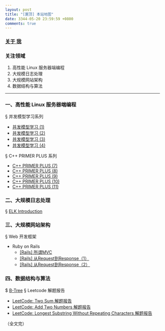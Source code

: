 ```yaml
---
layout: post
title: "[置顶] 本站地图"
date: 3344-05-20 23:59:59 +0800
comments: true
---
```

### [关于 我](/about)

### 关注领域
1. 高性能 Linux 服务器端编程
2. 大规模日志处理
3. 大规模网站架构
4. 数据结构与算法

---
### 一、高性能 Linux 服务器端编程
§ 并发模型学习系列
- [并发模型学习 (1)](/2015/06/19/2015-06-20-seven-concurrency-models-in-seven-weeks-thread/)
- [并发模型学习 (2)](/2015/06/19/2015-06-20-seven-concurrency-models-in-seven-weeks-mutex/)
- [并发模型学习 (3)](/2015/06/20/2015-06-21-seven-concurrency-models-in-seven-weeks-memory-visibility/)
- [并发模型学习 (4)](2015/06/21/2015-06-22-seven-concurrency-models-in-seven-weeks-dining-philosophers-problem/)

§ C++ PRIMER PLUS 系列
- [C++ PRIMER PLUS (7)](/2012/01/29/2012-01-29-cpp-primer-plus-7/)
- [C++ PRIMER PLUS (8)](/2012/02/21/2012-02-21-cpp-primer-plus-8/)
- [C++ PRIMER PLUS (9)](/2012/02/21/2012-02-21-cpp-primer-plus-9/)
- [C++ PRIMER PLUS (10)](/2012/03/10/2012-03-10-cpp-primer-plus-10/)
- [C++ PRIMER PLUS (11)](/2012/03/10/2012-03-10-cpp-primer-plus-11/)

### 二、大规模日志处理
§ [ELK Introduction](/2016/07/25/2016-07-25-elk/)

### 三、大规模网站架构
§ Web 开发框架
- Ruby on Rails
  + [[Rails] 所谓MVC](/2015/01/19/2015-01-19-rails-mvc/)
  + [[Rails] 从Request到Response（1）](/2015/06/26/2015-06-26-rails-request-to-response-one/)
  + [[Rails] 从Request到Response（2）](/2015/06/28/2015-06-26-rails-request-to-response-two/)

### 四、数据结构与算法
$ [B-Tree](/2015/10/15/2015-10-15-b-tree/)
§ Leetcode 解题报告
- [LeetCode: Two Sum 解题报告](/2015/06/19/2015-06-19-leetcode-twoSum/)
- [LeetCode: Add Two Numbers 解题报告](/2015/06/20/2015-06-20-leetcode-addTwoNumbers/)
- [LeetCode: Longest Substring Without Repeating Characters 解题报告](/2015/06/20/2015-06-20-leetcode-longestSubstringWithoutRepeatingCharacters/)

（全文完）